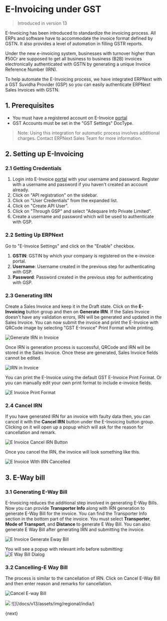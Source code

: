 <!-- add-breadcrumbs -->
# E-Invoicing under GST

> Introduced in version 13

E-Invoicing has been introduced to standardize the invoicing process. All ERPs and software have to accommodate the invoice format defined by GSTN. It also provides a level of automation in filling GSTR reports.

Under the new e-invoicing system, businesses with turnover higher than ₹50Cr are supposed to get all business to business (B2B) invoices electronically authenticated with GSTN by generating a unique Invoice Reference Number (IRN).

To help automate the E-Invoicing process, we have integrated ERPNext with a GST Suvidha Provider (GSP) so you can easily authenticate ERPNext Sales Invoices with GSTN.

## 1. Prerequisites

- You must have a registered account on E-Invoice [portal](https://einvoice1.gst.gov.in/)
- GST Accounts must be set in the "GST Settings" DocType.

> Note: Using this integration for automatic process involves additional charges. Contact ERPNext Sales Team for more information.

## 2. Setting up E-Invoicing

### 2.1 Getting Credentials

1. Login into E-Invoice [portal](https://einvoice1.gst.gov.in/) with your username and password. Register with a username and password if you haven't created an account already.
1. Click on "API registration" on the sidebar.
1. Click on "User Credentials" from the expanded list.
1. Click on "Create API User".
1. Click on "Through GSP" and select "Adequare Info Private Limited".
1. Create a username and password which will be used to authenticate with GSP.

### 2.2 Setting Up ERPNext

Go to "E-Invoice Settings" and click on the "Enable" checkbox.

1. **GSTIN**: GSTIN by which your company is registered on the e-invoice portal.
1. **Username**: Username created in the previous step for authenticating with GSP.
1. **Password**: Password created in the previous step for authenticating with GSP.

### 2.3 Generating IRN

Create a Sales Invoice and keep it in the Draft state. Click on the **E-Invoicing** button group and then on **Generate IRN**. If the Sales Invoice doesn't have any validation errors, IRN will be generated and updated in the Sales Invoice. You can now submit the invoice and print the E-Invoice with QRCode image by selecting "GST E-Invoice" Print Format while printing.

![Generate IRN in Invoice](/docs/v13/assets/img/regional/india/generate-irn-in-invoice.png)

Once IRN is generation process is successful, QRCode and IRN will be stored in the Sales Invoice. Once these are generated, Sales Invoice fields cannot be edited.

![IRN in Invoice](/docs/v13/assets/img/regional/india/irn-in-invoice.png)

You can print the E-Invoice using the default GST E-Invoice Print Format. Or you can manually edit your own print format to include e-invoice fields.

![E Invoice Print Format](/docs/v13/assets/img/regional/india/einv-print-format.png)

### 2.4 Cancel IRN

If you have generated IRN for an invoice with faulty data then, you can cancel it with the **Cancel IRN** button under the E-Invoicing button group. Clicking on it will open up a popup which will ask for the reason for cancellation and remark.

![E Invoice Cancel IRN Button](/docs/v13/assets/img/regional/india/einv-cancel-irn-button.png)

Once you cancel the IRN, the invoice will look something like this.

![E Invoice WIth IRN Cancelled](/docs/v13/assets/img/regional/india/einv-cancelled-irn.png)

## 3. E-Way bill

### 3.1 Generating E-Way Bill

E-Invoicing reduces the additional step involved in generating E-Way Bills. Now you can provide **Transporter Info** along with IRN generation to generate E-Way Bill for the invoice. You can find the Transporter Info section in the bottom part of the invoice. You must select **Transporter**, **Mode of Transport**, and **Distance** to generate E Way Bill. You can also generate E Way Bill after generating IRN and submitting the invoice.

![E Invoice Generate Eway Bill](/docs/v13/assets/img/regional/india/einv-generate-ewaybill-button.png)

You will see a popup with relevant info before submitting:
![E Way Bill Dialog](/docs/v13/assets/img/regional/india/einv-gen-ewaybill-dialog.png)

### 3.2 Cancelling-E Way Bill

The process is similar to the cancellation of IRN. Click on Cancel E-Way Bill and then enter reason and remarks for cancellation.

![Cancel E-way Bill](/docs/v13/assets/img/regional/india/einv-cancel-ewaybill-button.png)

<img class="screenshot" src="/docs/v13/assets/img/regional/india/einv_cancelled_ewaybill.png">
![](/docs/v13/assets/img/regional/india/)

{next}